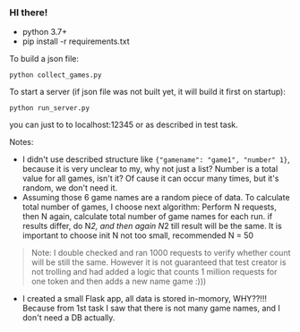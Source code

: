 ### HI there!

- python 3.7+
- pip install -r requirements.txt

To build a json file:
```
python collect_games.py
```
To start a server (if json file was not built yet, it will build it first on startup):
```
python run_server.py
```
you can just to to localhost:12345 or as described in test task.

Notes:
- I didn't use described structure like `{"gamename": "game1", "number" 1}`, 
because it is very unclear to my, why not just a list? Number is a total value for all games, isn't it?
Of cause it can occur many times, but it's random, we don't need it.
- Assuming those 6 game names are a random piece of data.
To calculate total number of games, I choose next algorithm:
Perform N requests, then N again, calculate total number of game names for each run.
if results differ, do N*2, and then again N*2 till result will be the same.
It is important to choose init N not too small, recommended N = 50

> Note: I double checked and ran 1000 requests to verify whether count will be still the same.
However it is not guaranteed that test creator is not trolling and had added a logic that counts 1 million
requests for one token and then adds a new name game :)))

- I created a small Flask app, all data is stored in-momory, WHY??!!! Because from 1st task 
I saw that there is not many game names, and I don't need a DB actually.